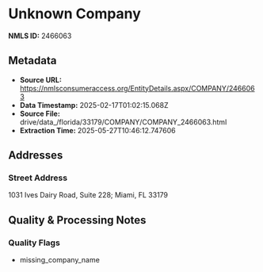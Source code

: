 # Unknown Company

**NMLS ID:** 2466063

## Metadata
- **Source URL:** https://nmlsconsumeraccess.org/EntityDetails.aspx/COMPANY/2466063
- **Data Timestamp:** 2025-02-17T01:02:15.068Z
- **Source File:** drive/data_/florida/33179/COMPANY/COMPANY_2466063.html
- **Extraction Time:** 2025-05-27T10:46:12.747606

## Addresses
### Street Address
1031 Ives Dairy Road, Suite 228; Miami, FL 33179

## Quality & Processing Notes
### Quality Flags
- missing_company_name
